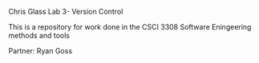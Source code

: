 Chris Glass
 Lab 3- Version Control

This is a repository for work done in the CSCI 3308 Software Eningeering methods and tools


Partner: Ryan Goss
